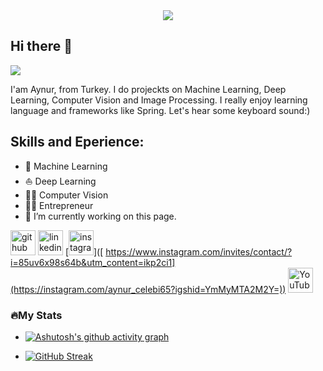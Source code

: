 


<div align="center">
  <img src="https://www.cybermagonline.com/upload/yapay-zeka.gif" />
</div>





## Hi there 👋



![](https://www.linkedin.com/in/aynur-%C3%A7elebi-5b2b2a1a2)

I'am Aynur, from Turkey.  I do projeckts on Machine Learning, Deep Learning, Computer Vision and Image Processing. I really enjoy learning language and frameworks like Spring. Let's hear some keyboard sound:)

## Skills and Eperience:


 - 🤖 Machine Learning
 - ⛵ Deep Learning 
 - 👨‍💻 Computer Vision 
 - 👩‍💼 Entrepreneur
- 🔭 I’m currently working on this page. 


[<img src='https://cdn.jsdelivr.net/npm/simple-icons@3.0.1/icons/github.svg' alt='github' height='40'>](https://github.com/https://github.com/aynurcelebi)  [<img src='https://cdn.jsdelivr.net/npm/simple-icons@3.0.1/icons/linkedin.svg' alt='linkedin' height='40'>](https://www.linkedin.com/in/aynur-%C3%A7elebi-5b2b2a1a2/)  [<img src='https://cdn.jsdelivr.net/npm/simple-icons@3.0.1/icons/instagram.svg' alt='instagram' height='40'>]([ https://www.instagram.com/invites/contact/?i=85uv6x98s64b&utm_content=ikp2ci1](https://instagram.com/aynur_celebi65?igshid=YmMyMTA2M2Y=))  [<img src='https://cdn.jsdelivr.net/npm/simple-icons@3.0.1/icons/youtube.svg' alt='YouTube' height='40'>](https://www.youtube.com/channel/UCc7k32cjtrI9l90yoLwhcUA/videos)  

### 🔥My Stats





- [![Ashutosh's github activity graph](https://activity-graph.herokuapp.com/graph?username=aynurcelebi&theme=dracula)](https://github.com/aynurcelebi/github-readme-activity-graph)

- [![GitHub Streak](http://github-readme-streak-stats.herokuapp.com?user=your-github-username&theme=dark&background=000000)](https://git.io/streak-stats)
